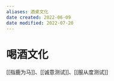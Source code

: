 ```yaml
---
aliases: 酒桌文化
date created: 2022-06-09
date modified: 2022-07-20
---
```


# 喝酒文化

[[指鹿为马]]、[[诚意测试]]、[[服从度测试]]
